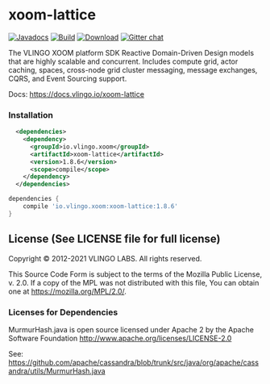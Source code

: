 # xoom-lattice

[![Javadocs](http://javadoc.io/badge/io.vlingo.xoom/xoom-lattice.svg?color=brightgreen)](http://javadoc.io/doc/io.vlingo.xoom/xoom-lattice) [![Build](https://github.com/vlingo/xoom-lattice/workflows/Build/badge.svg)](https://github.com/vlingo/xoom-lattice/actions?query=workflow%3ABuild) [![Download](https://img.shields.io/maven-central/v/io.vlingo.xoom/xoom-lattice?label=maven)](https://search.maven.org/artifact/io.vlingo.xoom/xoom-lattice) [![Gitter chat](https://badges.gitter.im/gitterHQ/gitter.png)](https://gitter.im/vlingo-platform-java/lattice)

The VLINGO XOOM platform SDK Reactive Domain-Driven Design models that are highly scalable and concurrent. Includes compute grid, actor caching, spaces, cross-node grid cluster messaging, message exchanges, CQRS, and Event Sourcing support.

Docs: https://docs.vlingo.io/xoom-lattice

### Installation

```xml
  <dependencies>
    <dependency>
      <groupId>io.vlingo.xoom</groupId>
      <artifactId>xoom-lattice</artifactId>
      <version>1.8.6</version>
      <scope>compile</scope>
    </dependency>
  </dependencies>
```

```gradle
dependencies {
    compile 'io.vlingo.xoom:xoom-lattice:1.8.6'
}
```

License (See LICENSE file for full license)
-------------------------------------------
Copyright © 2012-2021 VLINGO LABS. All rights reserved.

This Source Code Form is subject to the terms of the
Mozilla Public License, v. 2.0. If a copy of the MPL
was not distributed with this file, You can obtain
one at https://mozilla.org/MPL/2.0/.


### Licenses for Dependencies

MurmurHash.java is open source licensed under Apache 2 by the Apache Software Foundation
http://www.apache.org/licenses/LICENSE-2.0

See: https://github.com/apache/cassandra/blob/trunk/src/java/org/apache/cassandra/utils/MurmurHash.java
